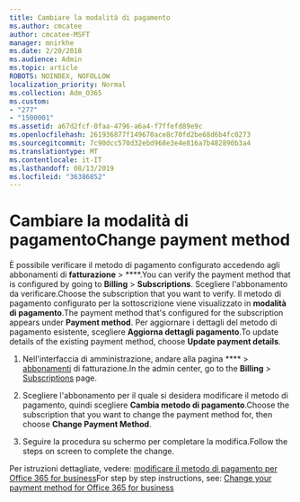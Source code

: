 ```yaml
---
title: Cambiare la modalità di pagamento
ms.author: cmcatee
author: cmcatee-MSFT
manager: mnirkhe
ms.date: 2/20/2018
ms.audience: Admin
ms.topic: article
ROBOTS: NOINDEX, NOFOLLOW
localization_priority: Normal
ms.collection: Adm_O365
ms.custom:
- "277"
- "1500001"
ms.assetid: a67d2fcf-0faa-4796-a6a4-f7ffefd89e9c
ms.openlocfilehash: 261936877f149670ace8c70fd2be68d6b4fc0273
ms.sourcegitcommit: 7c90dcc570d32ebd968e3e4e816a7b482890b3a4
ms.translationtype: MT
ms.contentlocale: it-IT
ms.lasthandoff: 08/13/2019
ms.locfileid: "36386852"
---
```

# <a name="change-payment-method"></a><span data-ttu-id="c43d9-102">Cambiare la modalità di pagamento</span><span class="sxs-lookup"><span data-stu-id="c43d9-102">Change payment method</span></span>

<span data-ttu-id="c43d9-103">È possibile verificare il metodo di pagamento configurato accedendo agli abbonamenti di **fatturazione** \> \*\*\*\*.</span><span class="sxs-lookup"><span data-stu-id="c43d9-103">You can verify the payment method that is configured by going to **Billing** \> **Subscriptions**.</span></span> <span data-ttu-id="c43d9-104">Scegliere l'abbonamento da verificare.</span><span class="sxs-lookup"><span data-stu-id="c43d9-104">Choose the subscription that you want to verify.</span></span> <span data-ttu-id="c43d9-105">Il metodo di pagamento configurato per la sottoscrizione viene visualizzato in **modalità di pagamento**.</span><span class="sxs-lookup"><span data-stu-id="c43d9-105">The payment method that's configured for the subscription appears under **Payment method**.</span></span> <span data-ttu-id="c43d9-106">Per aggiornare i dettagli del metodo di pagamento esistente, scegliere **Aggiorna dettagli pagamento**.</span><span class="sxs-lookup"><span data-stu-id="c43d9-106">To update details of the existing payment method, choose **Update payment details**.</span></span>
  
1. <span data-ttu-id="c43d9-107">Nell'interfaccia di amministrazione, andare alla pagina \*\*\*\* \> [abbonamenti](https://go.microsoft.com/fwlink/p/?linkid=842054) di fatturazione.</span><span class="sxs-lookup"><span data-stu-id="c43d9-107">In the admin center, go to the **Billing** \> [Subscriptions](https://go.microsoft.com/fwlink/p/?linkid=842054) page.</span></span>

2. <span data-ttu-id="c43d9-108">Scegliere l'abbonamento per il quale si desidera modificare il metodo di pagamento, quindi scegliere **Cambia metodo di pagamento**.</span><span class="sxs-lookup"><span data-stu-id="c43d9-108">Choose the subscription that you want to change the payment method for, then choose **Change Payment Method**.</span></span>

3. <span data-ttu-id="c43d9-109">Seguire la procedura su schermo per completare la modifica.</span><span class="sxs-lookup"><span data-stu-id="c43d9-109">Follow the steps on screen to complete the change.</span></span>

<span data-ttu-id="c43d9-110">Per istruzioni dettagliate, vedere: [modificare il metodo di pagamento per Office 365 for business](https://docs.microsoft.com/en-us/office365/admin/subscriptions-and-billing/change-payment-method)</span><span class="sxs-lookup"><span data-stu-id="c43d9-110">For step by step instructions, see: [Change your payment method for Office 365 for business](https://docs.microsoft.com/en-us/office365/admin/subscriptions-and-billing/change-payment-method)</span></span>